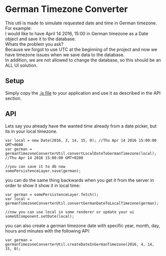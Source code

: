 # German Timezone Converter

This util is made to simulate requested date and time in German timezone.  
For example:  
I would like to have April 14 2016, 15:00 in German timezone as a Date object and save it to the database.  
Whats the problem you ask?  
Because we forgot to use UTC at the beginning of the project and now we have timezone issues when we save data to the database.  
In addition, we are not allowed to change the database, so this should be an ALL UI solution.

## Setup
Simply copy the [.js file](german-timezone-converter.js) to your application and use it as described in the API section.

## API
  

Lets say you already have the wanted time already from a date picker, but its in your local timezone.


    var local = new Date(2016, 3, 14, 15, 0); //Thu Apr 14 2016 15:00:00 GMT+0600 
    var german = germanTimezoneConverterUtil.convertLocalDateToGermanTimezone(local); //Thu Apr 14 2016 15:00:00 GMT+0200
    
    //you can save it to db now
    somePersistenceLayer.save(german);


you can do the same thing backwards when you get it from the server in order to show it show it in local time:


    var german = somePersistenceLayer.fetch();
    var local = germanTimezoneConverterUtil.convertGermanDateToLocalTimezone(german);
    
    //now you can use local in some renderer or update your ui
    someUIComponent.setDate(local);


you can also create a german timezone date with specific year, month, day, hours and minutes with the following API:

    var german = germanTimezoneConverterUtil.createDateInGermanTimezone(2016, 4, 14, 15, 0);
